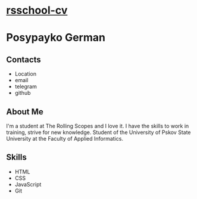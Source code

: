# [**rsschool-cv**](https://gogapopp.github.io/rsschool-cv/cv)

# Posypayko German

## Contacts

- Location
- email
- telegram
- github

## About Me 

I'm a student at The Rolling Scopes and I love it. I have the skills to work in training, strive for new knowledge. Student of the University of Pskov State University at the Faculty of Applied Informatics.

## Skills

- HTML
- CSS
- JavaScript
- Git
